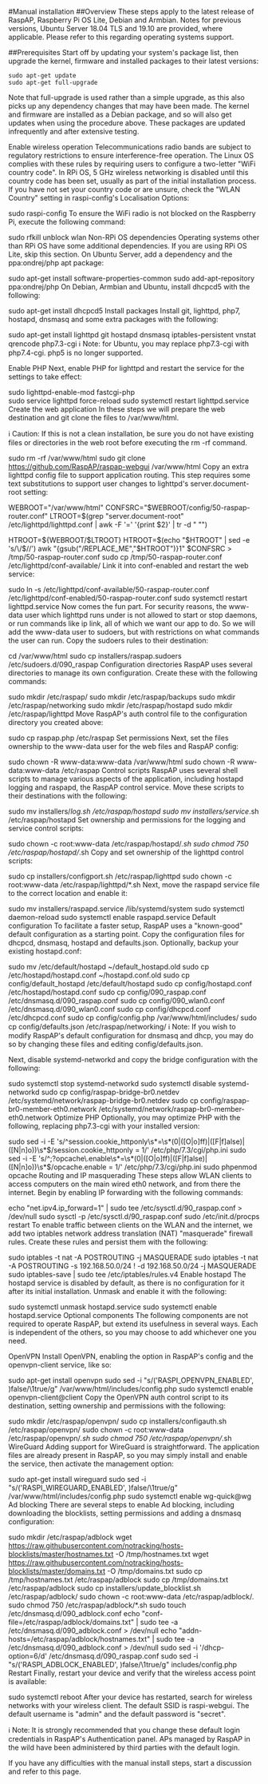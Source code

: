 #Manual installation
##Overview
These steps apply to the latest release of RaspAP, Raspberry Pi OS Lite, Debian and Armbian. Notes for previous versions, Ubuntu Server 18.04 TLS and 19.10 are provided, where applicable. Please refer to this regarding operating systems support.

##Prerequisites
Start off by updating your system's package list, then upgrade the kernel, firmware and installed packages to their latest versions:

```
sudo apt-get update
sudo apt-get full-upgrade
```
Note that full-upgrade is used rather than a simple upgrade, as this also picks up any dependency changes that may have been made. The kernel and firmware are installed as a Debian package, and so will also get updates when using the procedure above. These packages are updated infrequently and after extensive testing.

Enable wireless operation
Telecommunications radio bands are subject to regulatory restrictions to ensure interference-free operation. The Linux OS complies with these rules by requiring users to configure a two-letter "WiFi country code". In RPi OS, 5 GHz wireless networking is disabled until this country code has been set, usually as part of the initial installation process. If you have not set your country code or are unsure, check the "WLAN Country" setting in raspi-config's Localisation Options:


sudo raspi-config
To ensure the WiFi radio is not blocked on the Raspberry Pi, execute the following command:


sudo rfkill unblock wlan
Non-RPi OS dependencies
Operating systems other than RPi OS have some additional dependencies. If you are using RPi OS Lite, skip this section. On Ubuntu Server, add a dependency and the ppa:ondrej/php apt package:


sudo apt-get install software-properties-common 
sudo add-apt-repository ppa:ondrej/php
On Debian, Armbian and Ubuntu, install dhcpcd5 with the following:


sudo apt-get install dhcpcd5
Install packages
Install git, lighttpd, php7, hostapd, dnsmasq and some extra packages with the following:


sudo apt-get install lighttpd git hostapd dnsmasq iptables-persistent vnstat qrencode php7.3-cgi
ℹ Note: for Ubuntu, you may replace php7.3-cgi with php7.4-cgi. php5 is no longer supported.

Enable PHP
Next, enable PHP for lighttpd and restart the service for the settings to take effect:


sudo lighttpd-enable-mod fastcgi-php    
sudo service lighttpd force-reload
sudo systemctl restart lighttpd.service
Create the web application
In these steps we will prepare the web destination and git clone the files to /var/www/html.

ℹ Caution: If this is not a clean installation, be sure you do not have existing files or directories in the web root before executing the rm -rf command.


sudo rm -rf /var/www/html
sudo git clone https://github.com/RaspAP/raspap-webgui /var/www/html
Copy an extra lighttpd config file to support application routing. This step requires some text substitutions to support user changes to lighttpd's server.document-root setting:


WEBROOT="/var/www/html"
CONFSRC="$WEBROOT/config/50-raspap-router.conf"
LTROOT=$(grep "server.document-root" /etc/lighttpd/lighttpd.conf | awk -F '=' '{print $2}' | tr -d " \"")

HTROOT=${WEBROOT/$LTROOT}
HTROOT=$(echo "$HTROOT" | sed -e 's/\/$//')
awk "{gsub(\"/REPLACE_ME\",\"$HTROOT\")}1" $CONFSRC > /tmp/50-raspap-router.conf
sudo cp /tmp/50-raspap-router.conf /etc/lighttpd/conf-available/
Link it into conf-enabled and restart the web service:


sudo ln -s /etc/lighttpd/conf-available/50-raspap-router.conf /etc/lighttpd/conf-enabled/50-raspap-router.conf
sudo systemctl restart lighttpd.service
Now comes the fun part. For security reasons, the www-data user which lighttpd runs under is not allowed to start or stop daemons, or run commands like ip link, all of which we want our app to do. So we will add the www-data user to sudoers, but with restrictions on what commands the user can run. Copy the sudoers rules to their destination:


cd /var/www/html
sudo cp installers/raspap.sudoers /etc/sudoers.d/090_raspap
Configuration directories
RaspAP uses several directories to manage its own configuration. Create these with the following commands:


sudo mkdir /etc/raspap/
sudo mkdir /etc/raspap/backups
sudo mkdir /etc/raspap/networking
sudo mkdir /etc/raspap/hostapd
sudo mkdir /etc/raspap/lighttpd
Move RaspAP's auth control file to the configuration directory you created above:


sudo cp raspap.php /etc/raspap 
Set permissions
Next, set the files ownership to the www-data user for the web files and RaspAP config:


sudo chown -R www-data:www-data /var/www/html
sudo chown -R www-data:www-data /etc/raspap
Control scripts
RaspAP uses several shell scripts to manage various aspects of the application, including hostapd logging and raspapd, the RaspAP control service. Move these scripts to their destinations with the following:


sudo mv installers/*log.sh /etc/raspap/hostapd 
sudo mv installers/service*.sh /etc/raspap/hostapd
Set ownership and permissions for the logging and service control scripts:


sudo chown -c root:www-data /etc/raspap/hostapd/*.sh 
sudo chmod 750 /etc/raspap/hostapd/*.sh 
Copy and set ownership of the lighttpd control scripts:


sudo cp installers/configport.sh /etc/raspap/lighttpd
sudo chown -c root:www-data /etc/raspap/lighttpd/*.sh
Next, move the raspapd service file to the correct location and enable it:


sudo mv installers/raspapd.service /lib/systemd/system
sudo systemctl daemon-reload
sudo systemctl enable raspapd.service
Default configuration
To facilitate a faster setup, RaspAP uses a "known-good" default configuration as a starting point. Copy the configuration files for dhcpcd, dnsmasq, hostapd and defaults.json. Optionally, backup your existing hostapd.conf:


sudo mv /etc/default/hostapd ~/default_hostapd.old
sudo cp /etc/hostapd/hostapd.conf ~/hostapd.conf.old
sudo cp config/default_hostapd /etc/default/hostapd
sudo cp config/hostapd.conf /etc/hostapd/hostapd.conf
sudo cp config/090_raspap.conf /etc/dnsmasq.d/090_raspap.conf
sudo cp config/090_wlan0.conf /etc/dnsmasq.d/090_wlan0.conf
sudo cp config/dhcpcd.conf /etc/dhcpcd.conf
sudo cp config/config.php /var/www/html/includes/
sudo cp config/defaults.json /etc/raspap/networking/
ℹ Note: If you wish to modify RaspAP's default configuration for dnsmasq and dhcp, you may do so by changing these files and editing config/defaults.json.

Next, disable systemd-networkd and copy the bridge configuration with the following:


sudo systemctl stop systemd-networkd
sudo systemctl disable systemd-networkd
sudo cp config/raspap-bridge-br0.netdev /etc/systemd/network/raspap-bridge-br0.netdev
sudo cp config/raspap-br0-member-eth0.network /etc/systemd/network/raspap-br0-member-eth0.network 
Optimize PHP
Optionally, you may optimize PHP with the following, replacing php7.3-cgi with your installed version:


sudo sed -i -E 's/^session\.cookie_httponly\s*=\s*(0|([O|o]ff)|([F|f]alse)|([N|n]o))\s*$/session.cookie_httponly = 1/' /etc/php/7.3/cgi/php.ini
sudo sed -i -E 's/^;?opcache\.enable\s*=\s*(0|([O|o]ff)|([F|f]alse)|([N|n]o))\s*$/opcache.enable = 1/' /etc/php/7.3/cgi/php.ini
sudo phpenmod opcache
Routing and IP masquerading
These steps allow WLAN clients to access computers on the main wired eth0 network, and from there the internet. Begin by enabling IP forwarding with the following commands:


echo "net.ipv4.ip_forward=1" | sudo tee /etc/sysctl.d/90_raspap.conf > /dev/null
sudo sysctl -p /etc/sysctl.d/90_raspap.conf
sudo /etc/init.d/procps restart
To enable traffic between clients on the WLAN and the internet, we add two iptables network address translation (NAT) "masquerade" firewall rules. Create these rules and persist them with the following:


sudo iptables -t nat -A POSTROUTING -j MASQUERADE
sudo iptables -t nat -A POSTROUTING -s 192.168.50.0/24 ! -d 192.168.50.0/24 -j MASQUERADE
sudo iptables-save | sudo tee /etc/iptables/rules.v4
Enable hostapd
The hostapd service is disabled by default, as there is no configuration for it after its initial installation. Unmask and enable it with the following:


sudo systemctl unmask hostapd.service
sudo systemctl enable hostapd.service
Optional components
The following components are not required to operate RaspAP, but extend its usefulness in several ways. Each is independent of the others, so you may choose to add whichever one you need.

OpenVPN
Install OpenVPN, enabling the option in RaspAP's config and the openvpn-client service, like so:


sudo apt-get install openvpn
sudo sed -i "s/\('RASPI_OPENVPN_ENABLED', \)false/\1true/g" /var/www/html/includes/config.php
sudo systemctl enable openvpn-client@client
Copy the OpenVPN auth control script to its destination, setting ownership and permissions with the following:


sudo mkdir /etc/raspap/openvpn/
sudo cp installers/configauth.sh /etc/raspap/openvpn/
sudo chown -c root:www-data /etc/raspap/openvpn/*.sh 
sudo chmod 750 /etc/raspap/openvpn/*.sh
WireGuard
Adding support for WireGuard is straightforward. The application files are already present in RaspAP, so you may simply install and enable the service, then activate the management option:


sudo apt-get install wireguard
sudo sed -i "s/\('RASPI_WIREGUARD_ENABLED', \)false/\1true/g" /var/www/html/includes/config.php
sudo systemctl enable wg-quick@wg
Ad blocking
There are several steps to enable Ad blocking, including downloading the blocklists, setting permissions and adding a dnsmasq configuration:


sudo mkdir /etc/raspap/adblock
wget https://raw.githubusercontent.com/notracking/hosts-blocklists/master/hostnames.txt -O /tmp/hostnames.txt
wget https://raw.githubusercontent.com/notracking/hosts-blocklists/master/domains.txt -O /tmp/domains.txt
sudo cp /tmp/hostnames.txt /etc/raspap/adblock
sudo cp /tmp/domains.txt /etc/raspap/adblock 
sudo cp installers/update_blocklist.sh /etc/raspap/adblock/
sudo chown -c root:www-data /etc/raspap/adblock/*.*
sudo chmod 750 /etc/raspap/adblock/*.sh
sudo touch /etc/dnsmasq.d/090_adblock.conf
echo "conf-file=/etc/raspap/adblock/domains.txt" | sudo tee -a /etc/dnsmasq.d/090_adblock.conf > /dev/null 
echo "addn-hosts=/etc/raspap/adblock/hostnames.txt" | sudo tee -a /etc/dnsmasq.d/090_adblock.conf > /dev/null
sudo sed -i '/dhcp-option=6/d' /etc/dnsmasq.d/090_raspap.conf
sudo sed -i "s/\('RASPI_ADBLOCK_ENABLED', \)false/\1true/g" includes/config.php
Restart
Finally, restart your device and verify that the wireless access point is available:


sudo systemctl reboot
After your device has restarted, search for wireless networks with your wireless client. The default SSID is raspi-webgui. The default username is "admin" and the default password is "secret".

ℹ Note: It is strongly recommended that you change these default login credentials in RaspAP's Authentication panel. APs managed by RaspAP in the wild have been administered by third parties with the default login.

If you have any difficulties with the manual install steps, start a discussion and refer to this page.
